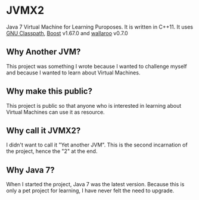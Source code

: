 # JVMX2

Java 7 Virtual Machine for Learning Puroposes. It is written in C++11. It uses [GNU Classpath](https://www.gnu.org/software/classpath/home.html), [Boost](https://www.boost.org/) v1.67.0 and [wallaroo](https://wallaroolib.sourceforge.net/index.html) v0.7.0

## Why Another JVM?

This project was something I wrote because I wanted to challenge myself and because I wanted to learn about Virtual Machines.

## Why make this public?

This project is public so that anyone who is interested in learning about Virtual Machines can use it as resource.

## Why call it JVMX2?

I didn't want to call it "Yet another JVM". This is the second incarnation of the project, hence the "2" at the end.

## Why Java 7?

When I started the project, Java 7 was the latest version. Because this is only a pet project for learning, I have never felt the need to upgrade.
